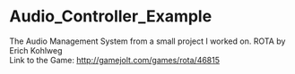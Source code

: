 # Audio_Controller_Example
The Audio Management System from a small project I worked on. ROTA by Erich Kohlweg
<br>
Link to the Game: http://gamejolt.com/games/rota/46815
